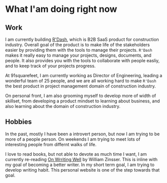 # What I'am doing right now

## Work

I am currently building [R'Dash](https://rdash.io), which is B2B SaaS product for construction industry. Overall goal of the product is to make life of the stakeholders easier by providing them with the tools to manage their projects. `R'Dash` makes it really easy to manage your projects, designs, documents, and people. It also provides you with the tools to collaborate with people easliy, and to keep track of your projects progress.

At 91squarefeet, I am currently working as Director of Engineering, leading a wonderful team of 25 people, and we are all working hard to make `R'Dash` the best product in project management domain of construction industry.

On personal front, I am also grooming myself to develop more of width of skillset, from developing a product mindset to learning about business, and also learning about the domain of construction industry.


## Hobbies

In the past, mostly I have been a introvert person, but now I am trying to be more of a people person. On weekends I am trying to meet lots of interesting people from differnt walks of life.

I love to read books, but not able to devote as much time I want, I am currently re-reading [On Wrriting Well](https://www.goodreads.com/book/show/53343.On_Writing_Well) by William Zinsser. This is inline with my goal of becoming a better writer. In my short term goal, I am trying to develop writing habit. This personal website is one of the step towards that goal.
